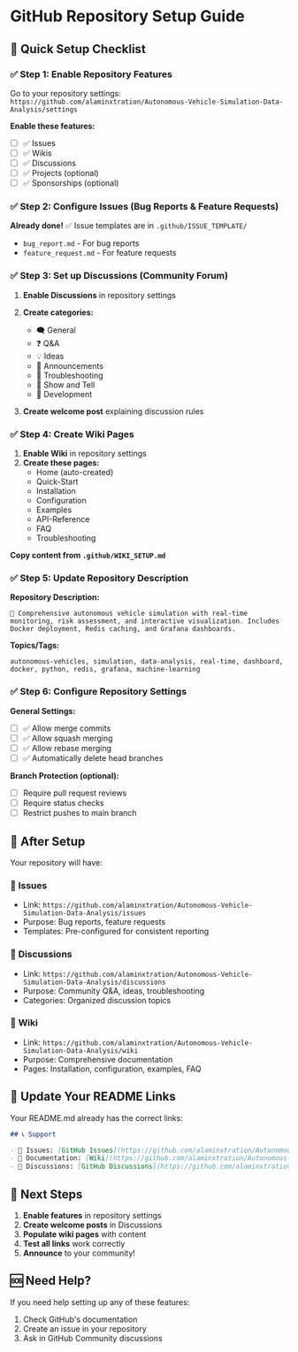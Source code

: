 # GitHub Repository Setup Guide

## 🎯 Quick Setup Checklist

### ✅ Step 1: Enable Repository Features

Go to your repository settings: `https://github.com/alaminxtration/Autonomous-Vehicle-Simulation-Data-Analysis/settings`

**Enable these features:**
- [ ] ✅ Issues
- [ ] ✅ Wikis  
- [ ] ✅ Discussions
- [ ] ✅ Projects (optional)
- [ ] ✅ Sponsorships (optional)

### ✅ Step 2: Configure Issues (Bug Reports & Feature Requests)

**Already done!** ✅ Issue templates are in `.github/ISSUE_TEMPLATE/`
- `bug_report.md` - For bug reports
- `feature_request.md` - For feature requests

### ✅ Step 3: Set up Discussions (Community Forum)

1. **Enable Discussions** in repository settings
2. **Create categories:**
   - 🗨️ General
   - ❓ Q&A
   - 💡 Ideas
   - 📢 Announcements
   - 🐛 Troubleshooting
   - 🚀 Show and Tell
   - 🔧 Development

3. **Create welcome post** explaining discussion rules

### ✅ Step 4: Create Wiki Pages

1. **Enable Wiki** in repository settings
2. **Create these pages:**
   - Home (auto-created)
   - Quick-Start
   - Installation
   - Configuration
   - Examples
   - API-Reference
   - FAQ
   - Troubleshooting

**Copy content from `.github/WIKI_SETUP.md`**

### ✅ Step 5: Update Repository Description

**Repository Description:**
```
🚗 Comprehensive autonomous vehicle simulation with real-time monitoring, risk assessment, and interactive visualization. Includes Docker deployment, Redis caching, and Grafana dashboards.
```

**Topics/Tags:**
```
autonomous-vehicles, simulation, data-analysis, real-time, dashboard, docker, python, redis, grafana, machine-learning
```

### ✅ Step 6: Configure Repository Settings

**General Settings:**
- [ ] ✅ Allow merge commits
- [ ] ✅ Allow squash merging  
- [ ] ✅ Allow rebase merging
- [ ] ✅ Automatically delete head branches

**Branch Protection (optional):**
- [ ] Require pull request reviews
- [ ] Require status checks
- [ ] Restrict pushes to main branch

## 🎉 After Setup

Your repository will have:

### 🐛 **Issues** 
- Link: `https://github.com/alaminxtration/Autonomous-Vehicle-Simulation-Data-Analysis/issues`
- Purpose: Bug reports, feature requests
- Templates: Pre-configured for consistent reporting

### 💬 **Discussions**
- Link: `https://github.com/alaminxtration/Autonomous-Vehicle-Simulation-Data-Analysis/discussions`  
- Purpose: Community Q&A, ideas, troubleshooting
- Categories: Organized discussion topics

### 📖 **Wiki**
- Link: `https://github.com/alaminxtration/Autonomous-Vehicle-Simulation-Data-Analysis/wiki`
- Purpose: Comprehensive documentation
- Pages: Installation, configuration, examples, FAQ

## 🔗 Update Your README Links

Your README.md already has the correct links:
```markdown
## 📞 Support

- 🐛 Issues: [GitHub Issues](https://github.com/alaminxtration/Autonomous-Vehicle-Simulation-Data-Analysis/issues)
- 📖 Documentation: [Wiki](https://github.com/alaminxtration/Autonomous-Vehicle-Simulation-Data-Analysis/wiki)
- 💬 Discussions: [GitHub Discussions](https://github.com/alaminxtration/Autonomous-Vehicle-Simulation-Data-Analysis/discussions)
```

## 🎯 Next Steps

1. **Enable features** in repository settings
2. **Create welcome posts** in Discussions
3. **Populate wiki pages** with content
4. **Test all links** work correctly
5. **Announce** to your community!

## 🆘 Need Help?

If you need help setting up any of these features:
1. Check GitHub's documentation
2. Create an issue in your repository
3. Ask in GitHub Community discussions
